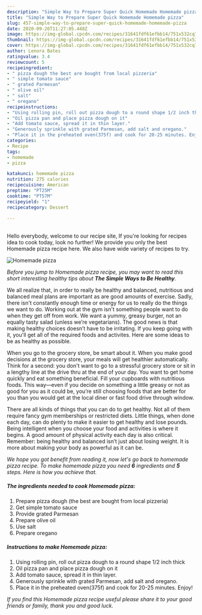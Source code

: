 ```yaml
---
description: "Simple Way to Prepare Super Quick Homemade Homemade pizza"
title: "Simple Way to Prepare Super Quick Homemade Homemade pizza"
slug: 457-simple-way-to-prepare-super-quick-homemade-homemade-pizza
date: 2020-09-26T11:27:05.448Z
image: https://img-global.cpcdn.com/recipes/31641fdf61efbb14/751x532cq70/homemade-pizza-recipe-main-photo.jpg
thumbnail: https://img-global.cpcdn.com/recipes/31641fdf61efbb14/751x532cq70/homemade-pizza-recipe-main-photo.jpg
cover: https://img-global.cpcdn.com/recipes/31641fdf61efbb14/751x532cq70/homemade-pizza-recipe-main-photo.jpg
author: Lenora Bates
ratingvalue: 3.4
reviewcount: 5
recipeingredient:
- " pizza dough the best are bought from local pizzeria"
- " simple tomato sauce"
- " grated Parmesan"
- " olive oil"
- " salt"
- " oregano"
recipeinstructions:
- "Using rolling pin, roll out pizza dough to a round shape 1/2 inch thick"
- "Oil pizza pan and place pizza dough on it"
- "Add tomato sauce, spread it in thin layer."
- "Generously sprinkle with grated Parmesan, add salt and oregano."
- "Place it in the preheated oven(375f) and cook for 20-25 minutes. Enjoy!"
categories:
- Recipe
tags:
- homemade
- pizza

katakunci: homemade pizza 
nutrition: 275 calories
recipecuisine: American
preptime: "PT25M"
cooktime: "PT57M"
recipeyield: "1"
recipecategory: Dessert

---
```

<br>
Hello everybody, welcome to our recipe site, If you're looking for recipes idea to cook today, look no further! We provide you only the best Homemade pizza recipe here. We also have wide variety of recipes to try.
<br>


![Homemade pizza](https://img-global.cpcdn.com/recipes/31641fdf61efbb14/751x532cq70/homemade-pizza-recipe-main-photo.jpg)

<i>Before you jump to Homemade pizza recipe, you may want to read this short interesting healthy tips about <strong>The Simple Ways to Be Healthy</strong>.</i>

We all realize that, in order to really be healthy and balanced, nutritious and balanced meal plans are important as are good amounts of exercise. Sadly, there isn't constantly enough time or energy for us to really do the things we want to do. Working out at the gym isn't something people want to do when they get off from work. We want a yummy, greasy burger, not an equally tasty salad (unless we’re vegetarians). The good news is that making healthy choices doesn’t have to be irritating. If you keep going with it, you'll get all of the required foods and activites. Here are some ideas to be as healthy as possible.

When you go to the grocery store, be smart about it. When you make good decisions at the grocery store, your meals will get healthier automatically. Think for a second: you don't want to go to a stressful grocery store or sit in a lengthy line at the drive thru at the end of your day. You want to get home quickly and eat something beneficial. Fill your cupboards with nutritious foods. This way—even if you decide on something a little greasy or not as good for you as it could be, you’re still choosing foods that are better for you than you would get at the local diner or fast food drive through window.

There are all kinds of things that you can do to get healthy. Not all of them require fancy gym memberships or restricted diets. Little things, when done each day, can do plenty to make it easier to get healthy and lose pounds. Being intelligent when you choose your food and activities is where it begins. A good amount of physical activity each day is also critical. Remember: being healthy and balanced isn’t just about losing weight. It is more about making your body as powerful as it can be. 


<i>We hope you got benefit from reading it, now let's go back to homemade pizza recipe. To make homemade pizza you need <strong>6</strong> ingredients and <strong>5</strong> steps. Here is how you achieve that.
</i>

##### The ingredients needed to cook Homemade pizza:

1. Prepare  pizza dough (the best are bought from local pizzeria)
1. Get  simple tomato sauce
1. Provide  grated Parmesan
1. Prepare  olive oil
1. Use  salt
1. Prepare  oregano


##### Instructions to make Homemade pizza:

1. Using rolling pin, roll out pizza dough to a round shape 1/2 inch thick
1. Oil pizza pan and place pizza dough on it
1. Add tomato sauce, spread it in thin layer.
1. Generously sprinkle with grated Parmesan, add salt and oregano.
1. Place it in the preheated oven(375f) and cook for 20-25 minutes. Enjoy!


<i>If you find this Homemade pizza recipe useful please share it to your good friends or family, thank you and good luck.</i>
